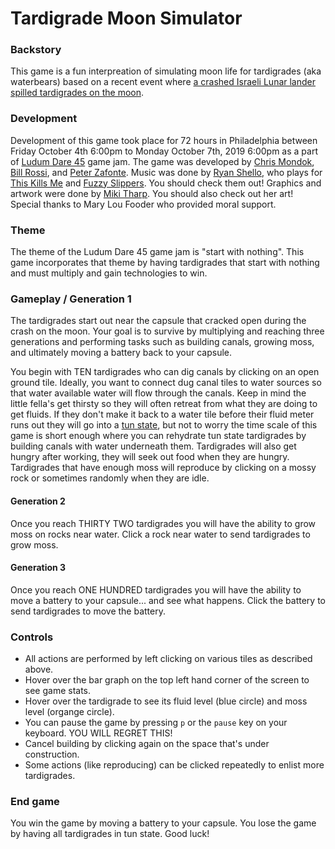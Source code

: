 # Tardigrade Moon Simulator

### Backstory
This game is a fun interpreation of simulating moon life for tardigrades (aka waterbears) based on a recent event where [a crashed Israeli Lunar lander spilled tardigrades on the moon](https://www.wired.com/story/a-crashed-israeli-lunar-lander-spilled-tardigrades-on-the-moon/).

### Development
Development of this game took place for 72 hours in Philadelphia between Friday October 4th 6:00pm to Monday October 7th, 2019 6:00pm as a part of [Ludum Dare 45](https://ldjam.com/events/ludum-dare/45) game jam. The game was developed by [Chris Mondok](https://chrismondok.github.io/), [Bill Rossi](https://github.com/bassguitarbill), and [Peter Zafonte](https://www.pzafonte.com/). Music was done by [Ryan Shello](https://www.ryanshellomusic.com/), who plays for [This Kills Me](https://thiskillsme.bandcamp.com/) and [Fuzzy Slippers](https://fuzzyslippers.bandcamp.com/). You should check them out! Graphics and artwork were done by [Miki Tharp](https://www.mikitharp.com/). You should also check out her art! Special thanks to Mary Lou Fooder who provided moral support. 

### Theme
The theme of the Ludum Dare 45 game jam is "start with nothing". This game incorporates that theme by having tardigrades that start with nothing and must multiply and gain technologies to win.

### Gameplay / Generation 1
The tardigrades start out near the capsule that cracked open during the crash on the moon. Your goal is to survive by multiplying and reaching three generations and performing tasks such as building canals, growing moss, and ultimately moving a battery back to your capsule.

You begin with TEN tardigrades who can dig canals by clicking on an open ground tile. Ideally, you want to connect dug canal tiles to water sources so that water available water will flow through the canals. Keep in mind the little fella's get thirsty so they will often retreat from what they are doing to get fluids. If they don't make it back to a water tile before their fluid meter runs out they will go into a [tun state](http://www.bbc.com/earth/story/20150313-the-toughest-animals-on-earth), but not to worry the time scale of this game is short enough where you can rehydrate tun state tardigrades by building canals with water underneath them. Tardigrades will also get hungry after working, they will seek out food when they are hungry. Tardigrades that have enough moss will reproduce by clicking on a mossy rock or sometimes randomly when they are idle.

#### Generation 2
Once you reach THIRTY TWO tardigrades you will have the ability to grow moss on rocks near water. Click a rock near water to send tardigrades to grow moss.

#### Generation 3
Once you reach ONE HUNDRED tardigrades you will have the ability to move a battery to your capsule... and see what happens. Click the battery to send tardigrades to move the battery.

### Controls
- All actions are performed by left clicking on various tiles as described above. 
- Hover over the bar graph on the top left hand corner of the screen to see game stats.
- Hover over the tardigrade to see its fluid level (blue circle) and moss level (organge circle).
- You can pause the game by pressing `p` or the `pause` key on your keyboard. YOU WILL REGRET THIS!
- Cancel building by clicking again on the space that's under construction.
- Some actions (like reproducing) can be clicked repeatedly to enlist more tardigrades.

### End game
You win the game by moving a battery to your capsule. You lose the game by having all tardigrades in tun state. Good luck!


